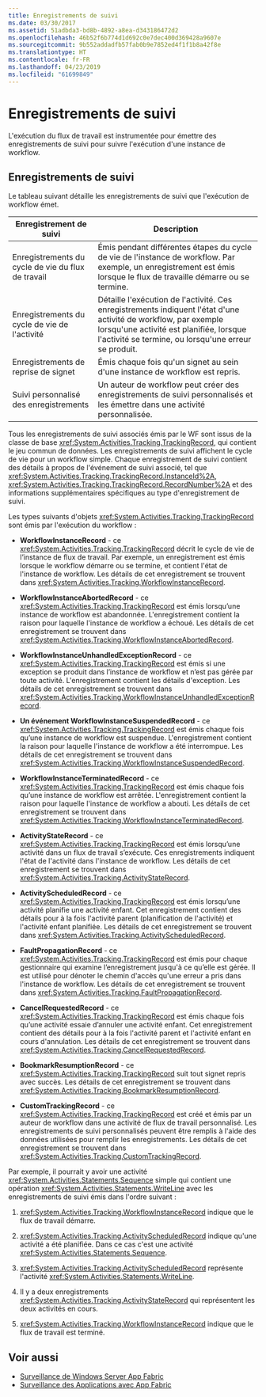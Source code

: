 ```yaml
---
title: Enregistrements de suivi
ms.date: 03/30/2017
ms.assetid: 51adbda3-bd8b-4892-a8ea-d343186472d2
ms.openlocfilehash: 46b52f6b774d1d692c0e7dec400d369428a9607e
ms.sourcegitcommit: 9b552addadfb57fab0b9e7852ed4f1f1b8a42f8e
ms.translationtype: HT
ms.contentlocale: fr-FR
ms.lasthandoff: 04/23/2019
ms.locfileid: "61699849"
---
```

# <a name="tracking-records"></a>Enregistrements de suivi
L'exécution du flux de travail est instrumentée pour émettre des enregistrements de suivi pour suivre l'exécution d'une instance de workflow.  
  
## <a name="tracking-records"></a>Enregistrements de suivi  
 Le tableau suivant détaille les enregistrements de suivi que l'exécution de workflow émet.  
  
|Enregistrement de suivi|Description|  
|---------------------|-----------------|  
|Enregistrements du cycle de vie du flux de travail|Émis pendant différentes étapes du cycle de vie de l'instance de workflow. Par exemple, un enregistrement est émis lorsque le flux de travaille démarre ou se termine.|  
|Enregistrements du cycle de vie de l'activité|Détaille l'exécution de l'activité. Ces enregistrements indiquent l'état d'une activité de workflow, par exemple lorsqu'une activité est planifiée, lorsque l'activité se termine, ou lorsqu'une erreur se produit.|  
|Enregistrements de reprise de signet|Émis chaque fois qu'un signet au sein d'une instance de workflow est repris.|  
|Suivi personnalisé des enregistrements|Un auteur de workflow peut créer des enregistrements de suivi personnalisés et les émettre dans une activité personnalisée.|  
  
 Tous les enregistrements de suivi associés émis par le WF sont issus de la classe de base <xref:System.Activities.Tracking.TrackingRecord>, qui contient le jeu commun de données. Les enregistrements de suivi affichent le cycle de vie pour un workflow simple. Chaque enregistrement de suivi contient des détails à propos de l'événement de suivi associé, tel que  <xref:System.Activities.Tracking.TrackingRecord.InstanceId%2A>, <xref:System.Activities.Tracking.TrackingRecord.RecordNumber%2A> et des informations supplémentaires spécifiques au type d'enregistrement de suivi.  
  
 Les types suivants d'objets <xref:System.Activities.Tracking.TrackingRecord> sont émis par l'exécution du workflow :  
  
- **WorkflowInstanceRecord** - ce <xref:System.Activities.Tracking.TrackingRecord> décrit le cycle de vie de l’instance de flux de travail. Par exemple, un enregistrement est émis lorsque le workflow démarre ou se termine, et contient l'état de l'instance de workflow. Les détails de cet enregistrement se trouvent dans <xref:System.Activities.Tracking.WorkflowInstanceRecord>.  
  
- **WorkflowInstanceAbortedRecord** - ce <xref:System.Activities.Tracking.TrackingRecord> est émis lorsqu’une instance de workflow est abandonnée. L'enregistrement contient la raison pour laquelle l'instance de workflow a échoué. Les détails de cet enregistrement se trouvent dans <xref:System.Activities.Tracking.WorkflowInstanceAbortedRecord>.  
  
- **WorkflowInstanceUnhandledExceptionRecord** - ce <xref:System.Activities.Tracking.TrackingRecord> est émis si une exception se produit dans l’instance de workflow et n’est pas gérée par toute activité. L'enregistrement contient les détails d'exception. Les détails de cet enregistrement se trouvent dans <xref:System.Activities.Tracking.WorkflowInstanceUnhandledExceptionRecord>.  
  
- **Un événement WorkflowInstanceSuspendedRecord** - ce <xref:System.Activities.Tracking.TrackingRecord> est émis chaque fois qu’une instance de workflow est suspendue. L'enregistrement contient la raison pour laquelle l'instance de workflow a été interrompue. Les détails de cet enregistrement se trouvent dans <xref:System.Activities.Tracking.WorkflowInstanceSuspendedRecord>.  
  
- **WorkflowInstanceTerminatedRecord** - ce <xref:System.Activities.Tracking.TrackingRecord> est émis chaque fois qu’une instance de workflow est arrêtée. L'enregistrement contient la raison pour laquelle l'instance de workflow a abouti. Les détails de cet enregistrement se trouvent dans <xref:System.Activities.Tracking.WorkflowInstanceTerminatedRecord>.  
  
- **ActivityStateRecord** - ce <xref:System.Activities.Tracking.TrackingRecord> est émis lorsqu’une activité dans un flux de travail s’exécute. Ces enregistrements indiquent l'état de l'activité dans l'instance de workflow. Les détails de cet enregistrement se trouvent dans <xref:System.Activities.Tracking.ActivityStateRecord>.  
  
- **ActivityScheduledRecord** - ce <xref:System.Activities.Tracking.TrackingRecord> est émis lorsqu’une activité planifie une activité enfant. Cet enregistrement contient des détails pour à la fois l'activité parent (planification de l'activité) et l'activité enfant planifiée. Les détails de cet enregistrement se trouvent dans <xref:System.Activities.Tracking.ActivityScheduledRecord>.  
  
- **FaultPropagationRecord** - ce <xref:System.Activities.Tracking.TrackingRecord> est émis pour chaque gestionnaire qui examine l’enregistrement jusqu'à ce qu’elle est gérée. Il est utilisé pour dénoter le chemin d'accès qu'une erreur a pris dans l'instance de workflow. Les détails de cet enregistrement se trouvent dans <xref:System.Activities.Tracking.FaultPropagationRecord>.  
  
- **CancelRequestedRecord** - ce <xref:System.Activities.Tracking.TrackingRecord> est émis chaque fois qu’une activité essaie d’annuler une activité enfant. Cet enregistrement contient des détails pour à la fois l'activité parent et l'activité enfant en cours d'annulation. Les détails de cet enregistrement se trouvent dans <xref:System.Activities.Tracking.CancelRequestedRecord>.  
  
- **BookmarkResumptionRecord** - ce <xref:System.Activities.Tracking.TrackingRecord> suit tout signet repris avec succès. Les détails de cet enregistrement se trouvent dans <xref:System.Activities.Tracking.BookmarkResumptionRecord>.  
  
- **CustomTrackingRecord** - ce <xref:System.Activities.Tracking.TrackingRecord> est créé et émis par un auteur de workflow dans une activité de flux de travail personnalisé. Les enregistrements de suivi personnalisés peuvent être remplis à l'aide des données utilisées pour remplir les enregistrements. Les détails de cet enregistrement se trouvent dans <xref:System.Activities.Tracking.CustomTrackingRecord>.  
  
 Par exemple, il pourrait y avoir une activité <xref:System.Activities.Statements.Sequence> simple qui contient une opération <xref:System.Activities.Statements.WriteLine> avec les enregistrements de suivi émis dans l'ordre suivant :  
  
1. <xref:System.Activities.Tracking.WorkflowInstanceRecord> indique que le flux de travail démarre.  
  
2. <xref:System.Activities.Tracking.ActivityScheduledRecord> indique qu'une activité a été planifiée. Dans ce cas c'est une activité <xref:System.Activities.Statements.Sequence>.  
  
3. <xref:System.Activities.Tracking.ActivityScheduledRecord> représente l'activité <xref:System.Activities.Statements.WriteLine>.  
  
4. Il y a deux enregistrements <xref:System.Activities.Tracking.ActivityStateRecord> qui représentent les deux activités en cours.  
  
5. <xref:System.Activities.Tracking.WorkflowInstanceRecord> indique que le flux de travail est terminé.  
  
## <a name="see-also"></a>Voir aussi

- [Surveillance de Windows Server App Fabric](https://go.microsoft.com/fwlink/?LinkId=201273)
- [Surveillance des Applications avec App Fabric](https://go.microsoft.com/fwlink/?LinkId=201275)
